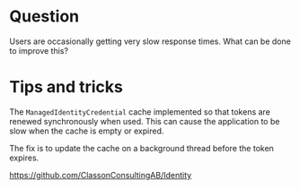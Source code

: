 # Question

Users are occasionally getting very slow response times. What can be done to improve this?

# Tips and tricks

The `ManagedIdentityCredential` cache implemented so that tokens are renewed synchronously when used. This can cause the application to be slow when the cache is empty or expired.

The fix is to update the cache on a background thread before the token expires.

https://github.com/ClassonConsultingAB/Identity
